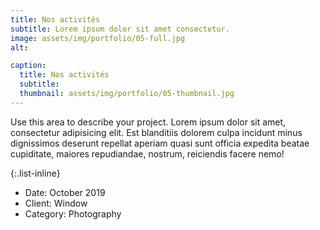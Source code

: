 ```yaml
---
title: Nos activités
subtitle: Lorem ipsum dolor sit amet consectetur.
image: assets/img/portfolio/05-full.jpg
alt: 

caption:
  title: Nos activités
  subtitle: 
  thumbnail: assets/img/portfolio/05-thumbnail.jpg
---
```

Use this area to describe your project. Lorem ipsum dolor sit amet, consectetur adipisicing elit. Est blanditiis dolorem culpa incidunt minus dignissimos deserunt repellat aperiam quasi sunt officia expedita beatae cupiditate, maiores repudiandae, nostrum, reiciendis facere nemo!

{:.list-inline}
- Date: October 2019
- Client: Window
- Category: Photography

